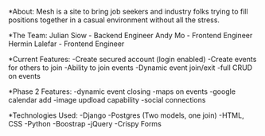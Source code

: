 *About:
Mesh is a site to bring job seekers and industry folks trying to fill positions together in a casual environment without all the stress.


*The Team:
Julian Siow - Backend Engineer
Andy Mo - Frontend Engineer
Hermin Lalefar - Frontend Engineer


*Current Features:
-Create secured account (login enabled)
-Create events for others to join
-Ability to join events
-Dynamic event join/exit
-full CRUD on events


*Phase 2 Features:
-dynamic event closing
-maps on events
-google calendar add
-image updload capability
-social connections


*Technologies Used:
-Django
-Postgres (Two models, one join)
-HTML, CSS
-Python
-Boostrap
-jQuery
-Crispy Forms


